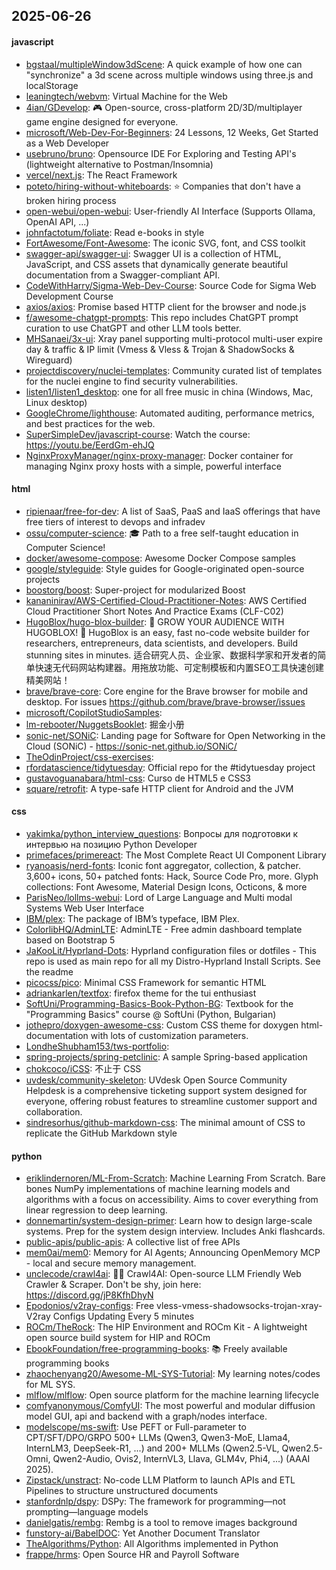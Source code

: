 ## 2025-06-26

#### javascript
* [bgstaal/multipleWindow3dScene](https://github.com/bgstaal/multipleWindow3dScene): A quick example of how one can "synchronize" a 3d scene across multiple windows using three.js and localStorage
* [leaningtech/webvm](https://github.com/leaningtech/webvm): Virtual Machine for the Web
* [4ian/GDevelop](https://github.com/4ian/GDevelop): 🎮 Open-source, cross-platform 2D/3D/multiplayer game engine designed for everyone.
* [microsoft/Web-Dev-For-Beginners](https://github.com/microsoft/Web-Dev-For-Beginners): 24 Lessons, 12 Weeks, Get Started as a Web Developer
* [usebruno/bruno](https://github.com/usebruno/bruno): Opensource IDE For Exploring and Testing API's (lightweight alternative to Postman/Insomnia)
* [vercel/next.js](https://github.com/vercel/next.js): The React Framework
* [poteto/hiring-without-whiteboards](https://github.com/poteto/hiring-without-whiteboards): ⭐️ Companies that don't have a broken hiring process
* [open-webui/open-webui](https://github.com/open-webui/open-webui): User-friendly AI Interface (Supports Ollama, OpenAI API, ...)
* [johnfactotum/foliate](https://github.com/johnfactotum/foliate): Read e-books in style
* [FortAwesome/Font-Awesome](https://github.com/FortAwesome/Font-Awesome): The iconic SVG, font, and CSS toolkit
* [swagger-api/swagger-ui](https://github.com/swagger-api/swagger-ui): Swagger UI is a collection of HTML, JavaScript, and CSS assets that dynamically generate beautiful documentation from a Swagger-compliant API.
* [CodeWithHarry/Sigma-Web-Dev-Course](https://github.com/CodeWithHarry/Sigma-Web-Dev-Course): Source Code for Sigma Web Development Course
* [axios/axios](https://github.com/axios/axios): Promise based HTTP client for the browser and node.js
* [f/awesome-chatgpt-prompts](https://github.com/f/awesome-chatgpt-prompts): This repo includes ChatGPT prompt curation to use ChatGPT and other LLM tools better.
* [MHSanaei/3x-ui](https://github.com/MHSanaei/3x-ui): Xray panel supporting multi-protocol multi-user expire day & traffic & IP limit (Vmess & Vless & Trojan & ShadowSocks & Wireguard)
* [projectdiscovery/nuclei-templates](https://github.com/projectdiscovery/nuclei-templates): Community curated list of templates for the nuclei engine to find security vulnerabilities.
* [listen1/listen1_desktop](https://github.com/listen1/listen1_desktop): one for all free music in china (Windows, Mac, Linux desktop)
* [GoogleChrome/lighthouse](https://github.com/GoogleChrome/lighthouse): Automated auditing, performance metrics, and best practices for the web.
* [SuperSimpleDev/javascript-course](https://github.com/SuperSimpleDev/javascript-course): Watch the course: https://youtu.be/EerdGm-ehJQ
* [NginxProxyManager/nginx-proxy-manager](https://github.com/NginxProxyManager/nginx-proxy-manager): Docker container for managing Nginx proxy hosts with a simple, powerful interface

#### html
* [ripienaar/free-for-dev](https://github.com/ripienaar/free-for-dev): A list of SaaS, PaaS and IaaS offerings that have free tiers of interest to devops and infradev
* [ossu/computer-science](https://github.com/ossu/computer-science): 🎓 Path to a free self-taught education in Computer Science!
* [docker/awesome-compose](https://github.com/docker/awesome-compose): Awesome Docker Compose samples
* [google/styleguide](https://github.com/google/styleguide): Style guides for Google-originated open-source projects
* [boostorg/boost](https://github.com/boostorg/boost): Super-project for modularized Boost
* [kananinirav/AWS-Certified-Cloud-Practitioner-Notes](https://github.com/kananinirav/AWS-Certified-Cloud-Practitioner-Notes): AWS Certified Cloud Practitioner Short Notes And Practice Exams (CLF-C02)
* [HugoBlox/hugo-blox-builder](https://github.com/HugoBlox/hugo-blox-builder): 🚨 GROW YOUR AUDIENCE WITH HUGOBLOX! 🚀 HugoBlox is an easy, fast no-code website builder for researchers, entrepreneurs, data scientists, and developers. Build stunning sites in minutes. 适合研究人员、企业家、数据科学家和开发者的简单快速无代码网站构建器。用拖放功能、可定制模板和内置SEO工具快速创建精美网站！
* [brave/brave-core](https://github.com/brave/brave-core): Core engine for the Brave browser for mobile and desktop. For issues https://github.com/brave/brave-browser/issues
* [microsoft/CopilotStudioSamples](https://github.com/microsoft/CopilotStudioSamples): 
* [lm-rebooter/NuggetsBooklet](https://github.com/lm-rebooter/NuggetsBooklet): 掘金小册
* [sonic-net/SONiC](https://github.com/sonic-net/SONiC): Landing page for Software for Open Networking in the Cloud (SONiC) - https://sonic-net.github.io/SONiC/
* [TheOdinProject/css-exercises](https://github.com/TheOdinProject/css-exercises): 
* [rfordatascience/tidytuesday](https://github.com/rfordatascience/tidytuesday): Official repo for the #tidytuesday project
* [gustavoguanabara/html-css](https://github.com/gustavoguanabara/html-css): Curso de HTML5 e CSS3
* [square/retrofit](https://github.com/square/retrofit): A type-safe HTTP client for Android and the JVM

#### css
* [yakimka/python_interview_questions](https://github.com/yakimka/python_interview_questions): Вопросы для подготовки к интервью на позицию Python Developer
* [primefaces/primereact](https://github.com/primefaces/primereact): The Most Complete React UI Component Library
* [ryanoasis/nerd-fonts](https://github.com/ryanoasis/nerd-fonts): Iconic font aggregator, collection, & patcher. 3,600+ icons, 50+ patched fonts: Hack, Source Code Pro, more. Glyph collections: Font Awesome, Material Design Icons, Octicons, & more
* [ParisNeo/lollms-webui](https://github.com/ParisNeo/lollms-webui): Lord of Large Language and Multi modal Systems Web User Interface
* [IBM/plex](https://github.com/IBM/plex): The package of IBM’s typeface, IBM Plex.
* [ColorlibHQ/AdminLTE](https://github.com/ColorlibHQ/AdminLTE): AdminLTE - Free admin dashboard template based on Bootstrap 5
* [JaKooLit/Hyprland-Dots](https://github.com/JaKooLit/Hyprland-Dots): Hyprland configuration files or dotfiles - This repo is used as main repo for all my Distro-Hyprland Install Scripts. See the readme
* [picocss/pico](https://github.com/picocss/pico): Minimal CSS Framework for semantic HTML
* [adriankarlen/textfox](https://github.com/adriankarlen/textfox): firefox theme for the tui enthusiast
* [SoftUni/Programming-Basics-Book-Python-BG](https://github.com/SoftUni/Programming-Basics-Book-Python-BG): Textbook for the "Programming Basics" course @ SoftUni (Python, Bulgarian)
* [jothepro/doxygen-awesome-css](https://github.com/jothepro/doxygen-awesome-css): Custom CSS theme for doxygen html-documentation with lots of customization parameters.
* [LondheShubham153/tws-portfolio](https://github.com/LondheShubham153/tws-portfolio): 
* [spring-projects/spring-petclinic](https://github.com/spring-projects/spring-petclinic): A sample Spring-based application
* [chokcoco/iCSS](https://github.com/chokcoco/iCSS): 不止于 CSS
* [uvdesk/community-skeleton](https://github.com/uvdesk/community-skeleton): UVdesk Open Source Community Helpdesk is a comprehensive ticketing support system designed for everyone, offering robust features to streamline customer support and collaboration.
* [sindresorhus/github-markdown-css](https://github.com/sindresorhus/github-markdown-css): The minimal amount of CSS to replicate the GitHub Markdown style

#### python
* [eriklindernoren/ML-From-Scratch](https://github.com/eriklindernoren/ML-From-Scratch): Machine Learning From Scratch. Bare bones NumPy implementations of machine learning models and algorithms with a focus on accessibility. Aims to cover everything from linear regression to deep learning.
* [donnemartin/system-design-primer](https://github.com/donnemartin/system-design-primer): Learn how to design large-scale systems. Prep for the system design interview. Includes Anki flashcards.
* [public-apis/public-apis](https://github.com/public-apis/public-apis): A collective list of free APIs
* [mem0ai/mem0](https://github.com/mem0ai/mem0): Memory for AI Agents; Announcing OpenMemory MCP - local and secure memory management.
* [unclecode/crawl4ai](https://github.com/unclecode/crawl4ai): 🚀🤖 Crawl4AI: Open-source LLM Friendly Web Crawler & Scraper. Don't be shy, join here: https://discord.gg/jP8KfhDhyN
* [Epodonios/v2ray-configs](https://github.com/Epodonios/v2ray-configs): Free vless-vmess-shadowsocks-trojan-xray-V2ray Configs Updating Every 5 minutes
* [ROCm/TheRock](https://github.com/ROCm/TheRock): The HIP Environment and ROCm Kit - A lightweight open source build system for HIP and ROCm
* [EbookFoundation/free-programming-books](https://github.com/EbookFoundation/free-programming-books): 📚 Freely available programming books
* [zhaochenyang20/Awesome-ML-SYS-Tutorial](https://github.com/zhaochenyang20/Awesome-ML-SYS-Tutorial): My learning notes/codes for ML SYS.
* [mlflow/mlflow](https://github.com/mlflow/mlflow): Open source platform for the machine learning lifecycle
* [comfyanonymous/ComfyUI](https://github.com/comfyanonymous/ComfyUI): The most powerful and modular diffusion model GUI, api and backend with a graph/nodes interface.
* [modelscope/ms-swift](https://github.com/modelscope/ms-swift): Use PEFT or Full-parameter to CPT/SFT/DPO/GRPO 500+ LLMs (Qwen3, Qwen3-MoE, Llama4, InternLM3, DeepSeek-R1, ...) and 200+ MLLMs (Qwen2.5-VL, Qwen2.5-Omni, Qwen2-Audio, Ovis2, InternVL3, Llava, GLM4v, Phi4, ...) (AAAI 2025).
* [Zipstack/unstract](https://github.com/Zipstack/unstract): No-code LLM Platform to launch APIs and ETL Pipelines to structure unstructured documents
* [stanfordnlp/dspy](https://github.com/stanfordnlp/dspy): DSPy: The framework for programming—not prompting—language models
* [danielgatis/rembg](https://github.com/danielgatis/rembg): Rembg is a tool to remove images background
* [funstory-ai/BabelDOC](https://github.com/funstory-ai/BabelDOC): Yet Another Document Translator
* [TheAlgorithms/Python](https://github.com/TheAlgorithms/Python): All Algorithms implemented in Python
* [frappe/hrms](https://github.com/frappe/hrms): Open Source HR and Payroll Software
